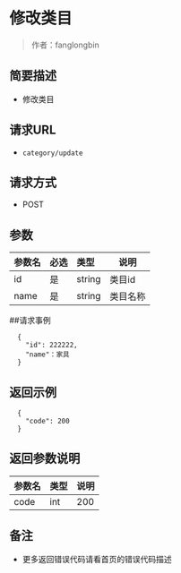 # 修改类目

> 作者：fanglongbin

## 简要描述

- 修改类目

## 请求URL
- ` category/update `
  
## 请求方式
- POST 

## 参数

|参数名|必选|类型|说明|
|:----    |:---|:----- |-----   |
|id |是  |string |类目id   |
|name |是  |string | 类目名称    |

##请求事例


``` 
  {
    "id": 222222,
	"name"：家具
  }
```

## 返回示例 

``` 
  {
    "code": 200
  }
```

## 返回参数说明 

|参数名|类型|说明|
|:-----  |:-----|-----                           |
|code |int   |200 |

## 备注 

- 更多返回错误代码请看首页的错误代码描述